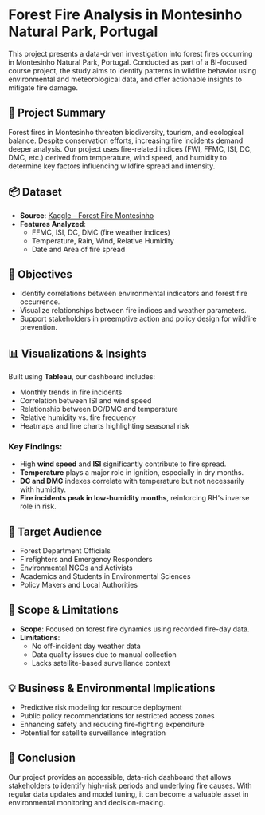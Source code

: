 # Forest Fire Analysis in Montesinho Natural Park, Portugal

This project presents a data-driven investigation into forest fires occurring in Montesinho Natural Park, Portugal. Conducted as part of a BI-focused course project, the study aims to identify patterns in wildfire behavior using environmental and meteorological data, and offer actionable insights to mitigate fire damage.

## 🌲 Project Summary

Forest fires in Montesinho threaten biodiversity, tourism, and ecological balance. Despite conservation efforts, increasing fire incidents demand deeper analysis. Our project uses fire-related indices (FWI, FFMC, ISI, DC, DMC, etc.) derived from temperature, wind speed, and humidity to determine key factors influencing wildfire spread and intensity.

## 📦 Dataset

- **Source**: [Kaggle - Forest Fire Montesinho](https://www.kaggle.com/datasets/sumitm004/forest-fire-area)
- **Features Analyzed**:  
  - FFMC, ISI, DC, DMC (fire weather indices)  
  - Temperature, Rain, Wind, Relative Humidity  
  - Date and Area of fire spread  

## 🎯 Objectives

- Identify correlations between environmental indicators and forest fire occurrence.
- Visualize relationships between fire indices and weather parameters.
- Support stakeholders in preemptive action and policy design for wildfire prevention.

## 📊 Visualizations & Insights

Built using **Tableau**, our dashboard includes:
- Monthly trends in fire incidents
- Correlation between ISI and wind speed
- Relationship between DC/DMC and temperature
- Relative humidity vs. fire frequency
- Heatmaps and line charts highlighting seasonal risk

### Key Findings:
- High **wind speed** and **ISI** significantly contribute to fire spread.
- **Temperature** plays a major role in ignition, especially in dry months.
- **DC and DMC** indexes correlate with temperature but not necessarily with humidity.
- **Fire incidents peak in low-humidity months**, reinforcing RH's inverse role in risk.

## 🎯 Target Audience

- Forest Department Officials  
- Firefighters and Emergency Responders  
- Environmental NGOs and Activists  
- Academics and Students in Environmental Sciences  
- Policy Makers and Local Authorities  

## 🧭 Scope & Limitations

- **Scope**: Focused on forest fire dynamics using recorded fire-day data.  
- **Limitations**:
  - No off-incident day weather data
  - Data quality issues due to manual collection
  - Lacks satellite-based surveillance context

## 💡 Business & Environmental Implications

- Predictive risk modeling for resource deployment
- Public policy recommendations for restricted access zones
- Enhancing safety and reducing fire-fighting expenditure
- Potential for satellite surveillance integration

## 📌 Conclusion

Our project provides an accessible, data-rich dashboard that allows stakeholders to identify high-risk periods and underlying fire causes. With regular data updates and model tuning, it can become a valuable asset in environmental monitoring and decision-making.



